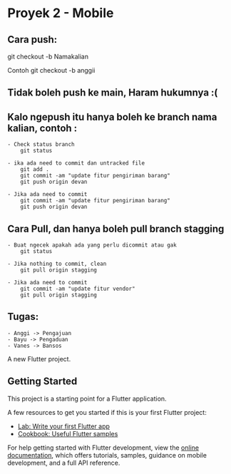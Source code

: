 # Proyek 2 - Mobile

## Cara push: 
git checkout -b Namakalian

Contoh
git checkout -b anggii

## Tidak boleh push ke main, Haram hukumnya :(

## Kalo ngepush itu hanya boleh ke branch nama kalian, contoh :
	- Check status branch
		git status
		
	- ika ada need to commit dan untracked file
		git add .
		git commit -am "update fitur pengiriman barang"
		git push origin devan

	- Jika ada need to commit
		git commit -am "update fitur pengiriman barang"
		git push origin devan

		
  ## Cara Pull, dan hanya boleh pull branch stagging
	- Buat ngecek apakah ada yang perlu dicommit atau gak
		git status
	
	- Jika nothing to commit, clean
		git pull origin stagging
	
	- Jika ada need to commit
		git commit -am "update fitur vendor"
		git pull origin stagging


## Tugas: 
	- Anggi -> Pengajuan
	- Bayu -> Pengaduan
	- Vanes -> Bansos

A new Flutter project.

## Getting Started

This project is a starting point for a Flutter application.

A few resources to get you started if this is your first Flutter project:

- [Lab: Write your first Flutter app](https://docs.flutter.dev/get-started/codelab)
- [Cookbook: Useful Flutter samples](https://docs.flutter.dev/cookbook)

For help getting started with Flutter development, view the
[online documentation](https://docs.flutter.dev/), which offers tutorials,
samples, guidance on mobile development, and a full API reference.
